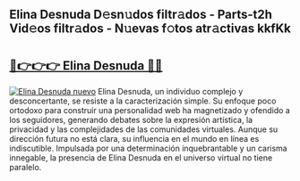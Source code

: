 ## Elina Desnuda D𝚎sn𝚞dos filtr𝚊dos - Parts-t2h Vid𝚎os filtr𝚊dos - N𝚞evas f𝚘tos atr𝚊ctivas kkfKk

# <h2><a href="http://mba3nx.tromn.icu/?c=Elina+Desnuda">🔗👉👉👉 Elina Desnuda 🔗🔗</a></h2>

[![Elina Desnuda nuevo](https://i.imgur.com/pEAQMta.gif)](http://mba3nx.tromn.icu/?c=Elina+Desnuda)
Elina Desnuda, un individuo complejo y desconcertante, se resiste a la caracterización simple. Su enfoque poco ortodoxo para construir una personalidad web ha magnetizado y ofendido a los seguidores, generando debates sobre la expresión artística, la privacidad y las complejidades de las comunidades virtuales. Aunque su dirección futura no está clara, su influencia en el mundo en línea es indiscutible. Impulsada por una determinación inquebrantable y un carisma innegable, la presencia de Elina Desnuda en el universo virtual no tiene paralelo.
